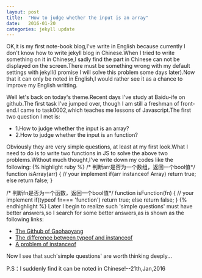 ```yaml
---
layout: post
title:  "How to judge whether the input is an array"
date:   2016-01-20 
categories: jekyll update
---
```

OK,it is my first note-book blog,I've write in English because currently I don't know how to write jekyll blog in Chinese.When I tried to write something on it in Chinese,I sadly find the part in Chinese can not be displayed on the screen.There must be something wrong with my default settings with jekyll(I promise I will solve this problem some days later).Now that it can only be noted in English,I would rather see it as a chance to improve my English writting.

 Well let's back on today's theme.Recent days I've study at Baidu-ife on github.The first task I've jumped over, though I am still a freshman of front-end.I came to task0002,which teaches me lessons of Javascript.The first two question I met is:

 * 1.How to judge whether the input is an array?
 * 2.How to judge whether the input is an function?

 Obviously they are very simple questions, at least at my first look.What I need to do is to write two functions in JS to solve the above two problems.Without much thought,I've write down my codes like the following:
{% highlight ruby %}
 /* 判断arr是否为一个数组，返回一个bool值*/
   function isArray(arr)
   {
   // your implement
   if(arr instanceof Array)
   return true;
   else
   return false;
   }

 /* 判断fn是否为一个函数，返回一个bool值*/
   function isFunction(fn)
   {
   // your implement
   if(typeof fn=== 'function')
   return true;
   else
   return false;
   }
{% endhighlight %}
Later I begin to realize such 'simple questions' must have better answers,so I search for some better answers,as is shown as the following links:


* [The Github of Gaohaoyang](https://github.com/Gaohaoyang/baidu-ife-practice/blob/master/task0002/js/util.js)
* [The difference between typeof and instanceof](http://segmentfault.com/a/1190000000730982)
* [A problem of instanceof](http://www.cnblogs.com/huangxincheng/p/4176860.html)

Now I see that such'simple questions' are worth thinking deeply...

P.S：I suddenly find it can be noted in Chinese!--21th,Jan,2016